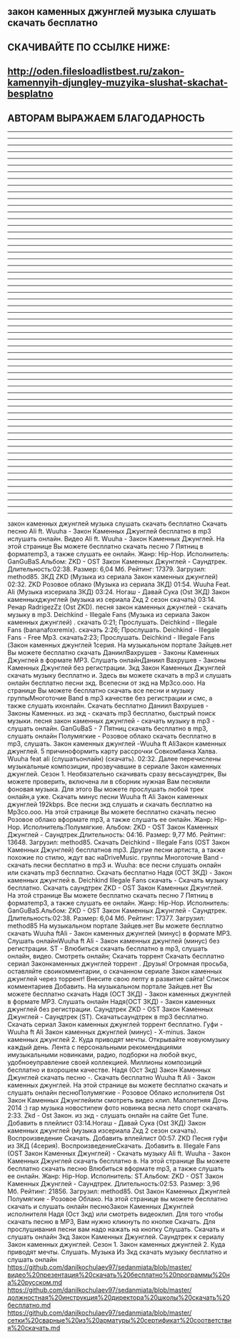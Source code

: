 закон каменных джунглей музыка слушать скачать бесплатно
--------------------------------------------------
СКАЧИВАЙТЕ ПО ССЫЛКЕ НИЖЕ:
--------------------------------------------------
http://oden.filesloadlistbest.ru/zakon-kamennyih-djungley-muzyika-slushat-skachat-besplatno
--------------------------------------------------
АВТОРАМ ВЫРАЖАЕМ БЛАГОДАРНОСТЬ
--------------------------------------------------
--------------------------------------------------
--------------------------------------------------
--------------------------------------------------
--------------------------------------------------
--------------------------------------------------
--------------------------------------------------
--------------------------------------------------
--------------------------------------------------
--------------------------------------------------
--------------------------------------------------
--------------------------------------------------
--------------------------------------------------
--------------------------------------------------
--------------------------------------------------
--------------------------------------------------
--------------------------------------------------
--------------------------------------------------
--------------------------------------------------
--------------------------------------------------
--------------------------------------------------
--------------------------------------------------
--------------------------------------------------
--------------------------------------------------
--------------------------------------------------
--------------------------------------------------
--------------------------------------------------
--------------------------------------------------
--------------------------------------------------
--------------------------------------------------
--------------------------------------------------
--------------------------------------------------
--------------------------------------------------
--------------------------------------------------
--------------------------------------------------
--------------------------------------------------
--------------------------------------------------
--------------------------------------------------
--------------------------------------------------
--------------------------------------------------
--------------------------------------------------
--------------------------------------------------
--------------------------------------------------
--------------------------------------------------
--------------------------------------------------
--------------------------------------------------
--------------------------------------------------
--------------------------------------------------
--------------------------------------------------
--------------------------------------------------
--------------------------------------------------
--------------------------------------------------
--------------------------------------------------
--------------------------------------------------
--------------------------------------------------
--------------------------------------------------
--------------------------------------------------
--------------------------------------------------
--------------------------------------------------
закон каменных джунглей музыка слушать скачать бесплатно Скачать песню Ali ft. Wuuha - Закон Каменных Джунглей бесплатно в mp3 ислушать онлайн. Видео Ali ft. Wuuha - Закон Каменных Джунглей. На этой странице Вы можете бесплатно скачать песню 7 Пятниц в форматеmp3, а также слушать ее онлайн. Жанр: Hip-Hop. Исполнитель: GanGuBaS.Альбом: ZKD - OST  Закон Каменных Джунглей - Саундтрек. Длительность:02:38. Размер: 6,04 Мб. Рейтинг: 17379. Загрузил: method85. ЗКД  ZKD (Музыка из сериала Закон каменных джунглей) 02:32. ZKD Розовое облако (Музыка из сериала ЗКД) 01:54. Wuuha Feat. Ali  (Музыка изсериала ЗКД) 03:24. Ногаш - Давай Сука (Ost ЗКД)  Закон каменныхджунглей (музыка из сериала Zкд 2 сезон скачать) 03:14. Ренар RadrigezZz (Ost ZKD). песня закон каменных джунглей - скачать музыку в mp3. Deichkind - Illegale Fans (Музыка из сериала Закон каменных джунглей) . скачать 0:21; Прослушать. Deichkind - Illegale Fans (bananafoxremix). скачать 2:26; Прослушать. Deichkind - Illegale Fans - Free Mp3. скачать2:23; Прослушать. Deichkind - Illegale Fans (Закон каменных джунглей 1серия. На музыкальном портале Зайцев.нет Вы можете бесплатно скачать ДаниилВахрушев - Законы Каменных Джунглей в формате MP3. Слушать онлайнДаниил Вахрушев - Законы Каменных Джунглей без регистрации. Зкд Закон Каменных Джунглей скачать музыку бесплатно и. Здесь вы можете скачать в mp3 и слушать онлайн бесплатно песни зкд. Всепесни от зкд на Mp3co.ooo. На странице Вы можете бесплатно скачать все песни и музыку группыМноготочие Band в mp3 качестве без регистрации и смс, а также слушать ихонлайн. Скачать бесплатно Даниил Вахрушев - Законы Каменных. из зкд - cкачать mp3 бесплатно, быстрый поиск музыки. песня закон каменных джунглей - скачать музыку в mp3 - слушать онлайн. GanGuBaS - 7 Пятниц скачать бесплатно в mp3, слушать онлайн
Полумягкие - Розовое облако скачать бесплатно в mp3, слушать. Закон каменных джунглей -Wuuha ft AliЗакон каменных джунглей. 5 причиноформить карту рассрочки Совкомбанка Халва. Wuuha feat ali (слушатьонлайн) (скачать). 02:32. Далее перечислены музыкальные композиции, прозвучавшие в сериале Закон каменных джунглей. Сезон 1. Необязательно скачивать сразу весьсаундтрек, Вы можете проверить, включена ли в сборник нужная Вам песняили фоновая музыка. Для этого Вы можете прослушать любой трек онлайн,а уже. Скачать минус песни Wuuha ft Ali  Закон каменных джунглей 192kbps. Все песни зкд слушать и скачать бесплатно на Mp3co.ooo. На этой странице Вы можете бесплатно скачать песню Розовое облако вформате mp3, а также слушать ее онлайн. Жанр: Hip-Hop. Исполнитель:Полумягкие. Альбом: ZKD - OST  Закон Каменных Джунглей - Саундтрек.Длительность: 04:16. Размер: 9,77 Мб. Рейтинг: 13648. Загрузил: method85. Скачать Deichkind - Illegale Fans (OST Закон Каменных Джунглей) бесплатнов mp3. Другие песни артиста, а также похожие по стилю, ждут вас наDriveMusic. группы Многоточие Band - скачать песни бесплатно в mp3 и. Wuuha: все песни слушать онлайн или скачать mp3 бесплатно. Скачать бесплатно Надя (ОСТ ЗКД) - Закон каменных джунглей в. Deichkind Illegale Fans скачать - Скачать музыку бесплатно. Скачать саундтрек ZKD - OST  Закон Каменных Джунглей. На этой странице Вы можете бесплатно скачать песню 7 Пятниц в форматеmp3, а также слушать ее онлайн. Жанр: Hip-Hop. Исполнитель: GanGuBaS.Альбом: ZKD - OST  Закон Каменных Джунглей - Саундтрек. Длительность:02:38. Размер: 6,04 Мб. Рейтинг: 17377. Загрузил: method85
На музыкальном портале Зайцев.нет Вы можете бесплатно скачать Wuuha ftAli - Закон каменных джунглей (минус) в формате MP3. Слушать онлайнWuuha ft Ali - Закон каменных джунглей (минус) без регистрации. ST - Влюбиться скачать бесплатно в mp3, слушать онлайн, видео. Смотреть онлайн; Скачать торрент  Скачать бесплатно сериал Законкаменных джунглей торрент . Друзья! Огромная просьба, оставляйте своикомментарии, о скачанном сериале Закон каменных джунглей через торрент! Внесите свою лепту в развитие сайта! Список комментариев Добавить. На музыкальном портале Зайцев.нет Вы можете бесплатно скачать Надя (ОСТ ЗКД) - Закон каменных джунглей в формате MP3. Слушать онлайн Надя(ОСТ ЗКД) - Закон каменных джунглей без регистрации. Саундтрек ZKD - OST  Закон Каменных Джунглей - Саундтрек (ST). Скачатьсаундтрек в mp3 бесплатно. Скачать сериал Закон каменных джунглей торрент бесплатно. Гуфи - Wuuha ft Ali  Закон каменных джунглей (минус) - X-minus. Закон каменных джунглей 2. Куда приводят мечты. Открывайте новуюмузыку каждый день. Лента с персональными рекомендациями имузыкальными новинками, радио, подборки на любой вкус, удобноеуправление своей коллекцией. Миллионы композиций бесплатно и вхорошем качестве. Надя (Ост Зкд) Закон Каменных Джунглей скачать песню  -. Скачать бесплатно Wuuha ft Ali - Закон каменных джунглей. На этой странице вы можете бесплатно скачать и слушать онлайн песнюПолумягкие - Розовое Облако исполнителя Ost Закон Каменных Джунглейили смотреть видео клип.  Малолетняя Дочь 2014 :) rap музыка новостиnew фото новинка весна лето спорт скачать. 2:33. Zkd - Ost  Закон. из зкд - слушать онлайн на сайте Get Tune.  Добавить в плейлист 03:14.Ногаш - Давай Сука (Ost ЗКД)  Закон каменных джунглей (музыка изсериала Zкд 2 сезон скачать). Воспроизведение Скачать. Добавить вплейлист 00:57. ZKD  Песня гуфи из ЗКД (4серия). ВоспроизведениеСкачать. Добавить в. Illegale Fans (OST Закон Каменных Джунглей) - Скачать музыку
Ali ft. Wuuha - Закон Каменных Джунглей скачать бесплатно в. На этой странице Вы можете бесплатно скачать песню Влюбиться вформате mp3, а также слушать ее онлайн. Жанр: Hip-Hop. Исполнитель: ST.Альбом: ZKD - OST  Закон Каменных Джунглей - Саундтрек. Длительность:02:53. Размер: 3,96 Мб. Рейтинг: 21856. Загрузил: method85. Ost Закон Каменных Джунглей Полумягкие - Розовое Облако. На этой странице вы можете бесплатно скачать и слушать онлайн песнюЗакон Каменных Джунглей исполнителя Надя (Ост Зкд) или смотреть видеоклип.  Для того чтобы скачать песню в MP3, Вам нужно кликнуть по кнопке Скачать. Для прослушивания песни вам надо нажать на кнопку Слушать. Скачать и слушать онлайн Зкд Закон Каменных Джунглей. Саундтрек к сериалу Закон каменных джунглей. Сезон 1. Закон каменных джунглей 2. Куда приводят мечты. Слушать. Музыка Из Зкд скачать музыку бесплатно и слушать онлайн
https://github.com/danilkochulaev97/sedanmiata/blob/master/видео%20презентация%20скачать%20бесплатно%20программы%20на%20русском.md
https://github.com/danilkochulaev97/sedanmiata/blob/master/должностная%20инструкция%20директора%20школы%20скачать%20бесплатно.md
https://github.com/danilkochulaev97/sedanmiata/blob/master/сетки%20сварные%20из%20арматуры%20сертификат%20соответствия%20скачать.md